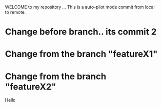 
WELCOME to my repository ...
This is a auto-pilot mode commit from local to remote.

# Change before branch.. its commit 2

# Change from the branch "featureX1"

# Change from the branch "featureX2"  


Hello
